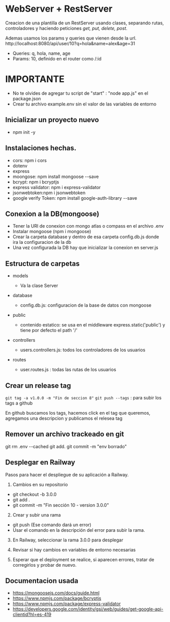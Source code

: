 # WebServer + RestServer

Creacion de una plantilla de un RestServer usando clases, separando rutas, controladores y haciendo peticiones _get, put, delete, post_.

Ademas usamos los params y queries que vienen desde la url.
http://localhost:8080/api/user/10?q=hola&name=alex&age=31

- Queries: q, hola, name, age
- Params: 10, definido en el router como /:id

# IMPORTANTE

- No te olvides de agregar tu script de "start" : "node app.js" en el package.json
- Crear tu archivo example.env sin el valor de las variables de entorno

## Inicializar un proyecto nuevo
- npm init -y 

## Instalaciones hechas.

- cors: npm i cors
- dotenv
- express
- moongose: npm install mongoose --save
- bcrypt: npm i bcryptjs
- express validator: npm i express-validator
- jsonwebtoken:npm i jsonwebtoken
- google verify Token: npm install google-auth-library --save

## Conexion a la DB(mongoose)
- Tener la URI de conexion con mongo atlas o compass en el archivo .env
- Instalar mongoose (npm i mongoose)
- Crear la carpeta database y dentro de esa carpeta config.db.js donde ira la configuracion de la db
- Una vez configurada la DB hay que inicializar la conexion en server.js

## Estructura de carpetas
- models
  - Va la clase Server 

- database
  - config.db.js: configuracion de la base de datos con mongoose

- public
  - contenido estatico: se usa en el middleware express.static('public') y tiene por defecto el path '/'

- controllers
  - users.controllers.js: todos los controladores de los usuarios

- routes
  - user.routes.js : todas las rutas de los usuarios


## Crear un release tag

`git tag -a v1.0.0 -m "Fin de seccion 8"`
`git push --tags` : para subir los tags a github

En github buscamos los tags, hacemos click en el tag que queremos, agregamos una descripcion y publicamos el relesea tag

## Remover un archivo trackeado en git

git rm .env --cached
git add. git commit -m "env borrado"

## Desplegar en Railway

Pasos para hacer el despliegue de su aplicación a Railway.

1. Cambios en su repositorio

- git checkout -b 3.0.0
- git add .
- git commit -m "Fin sección 10 - version 3.0.0"

2. Crear y subir una rama

- git push (Ese comando dará un error)
- Usar el comando en la descripción del error para subir la rama.

3. En Railway, seleccionar la rama 3.0.0 para desplegar

4. Revisar si hay cambios en variables de entorno necesarias

5. Esperar que el deployment se realice, si aparecen errores, tratar de corregirlos y probar de nuevo.

## Documentacion usada

- https://mongoosejs.com/docs/guide.html
- https://www.npmjs.com/package/bcryptjs
- https://www.npmjs.com/package/express-validator
- https://developers.google.com/identity/gsi/web/guides/get-google-api-clientid?hl=es-419